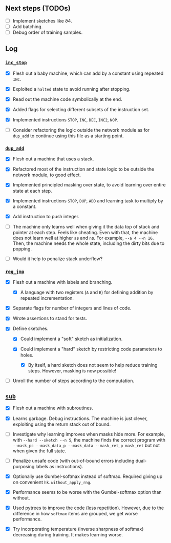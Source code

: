 Next steps (TODOs)
----------

- [ ] Implement sketches like ∂4.
- [ ] Add batching.
- [ ] Debug order of training samples.

## Log

### [`inc_stop`](inc_stop.py)

- [x] Flesh out a baby machine, which can add by a constant using repeated `INC`.

- [x] Exploited a `halted` state to avoid running after stopping.

- [x] Read out the machine code symbolically at the end.

- [x] Added flags for selecting different subsets of the instruction set.

- [x] Implemented instructions `STOP`, `INC`, `DEC`, `INC2`, `NOP`.

- [ ] Consider refactoring the logic outside the network module as for `dup_add` to continue using this file as a starting point.

### [`dup_add`](dup_add.py)

- [x] Flesh out a machine that uses a stack.

- [x] Refactored most of the instruction and state logic to be outside the network module, to good effect.

- [x] Implemented principled masking over state, to avoid learning over entire state at each step.

- [x] Implemented instructions `STOP`, `DUP`, `ADD` and learning task to multiply by a constant.

- [x] Add instruction to push integer.

- [ ] The machine only learns well when giving it the data top of stack and pointer at each step.
      Feels like cheating.
      Even with that, the machine does not learn well at higher `a`s and `n`s. For example, `--a 4 --n 16`.
      Then, the machine needs the whole state, including the dirty bits due to popping.
      
- [ ] Would it help to penalize stack underflow?

### [`reg_jmp`](reg_jmp.py)

- [x] Flesh out a machine with labels and branching.

  - [x] A language with two registers (`A` and `B`) for defining addition by repeated incrementation.

- [x] Separate flags for number of integers and lines of code.

- [x] Wrote assertions to stand for tests.

- [x] Define sketches.
  - [x] Could implement a "soft" sketch as initialization.
  - [x] Could implement a "hard" sketch by restricting code parameters to holes.
        
    - [x] By itself, a hard sketch does not seem to help reduce training steps.
          However, masking is now possible!

- [ ] Unroll the number of steps according to the computation.

## [`sub`](sub.py)

- [x] Flesh out a machine with subroutines.

- [x] Learns garbage. Debug instructions. The machine is just clever, exploiting using the return stack out of bound.

- [ ] Investigate why learning improves when masks hide more.
      For example, with `--hard --sketch --n 5`, the machine finds the correct program with `--mask_pc --mask_data_p --mask_data --mask_ret_p mask_ret`
      but not when given the full state.

- [ ] Penalize unsafe code (with out-of-bound errors including dual-purposing labels as instructions).

- [x] Optionally use Gumbel-softmax instead of softmax. Required giving up on convenient `hk.without_apply_rng`.

- [x] Performance seems to be worse with the Gumbel-softmax option than without.

- [x] Used pytrees to improve the code (less repetition).
      However, due to the difference in how `softmax` items are grouped, we get worse performance.

- [x] Try incorporating temperature (inverse sharpness of softmax) decreasing during training.
      It makes learning worse.
